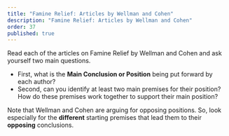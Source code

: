 ```yaml
---
title: "Famine Relief: Articles by Wellman and Cohen"
description: "Famine Relief: Articles by Wellman and Cohen"
order: 37
published: true
---
```


Read each of the articles on Famine Relief by Wellman and Cohen and ask yourself two main questions. 

* First, what is the **Main Conclusion or Position** being put forward by each author?
* Second, can you identify at least two main premises for their position? How do these premises work together to support their main position?

Note that Wellman and Cohen are arguing for opposing positions. So, look especially for the **different** starting premises that lead them to their **opposing** conclusions.
